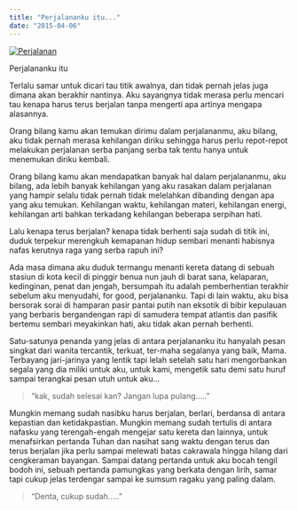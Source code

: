 ```yaml
---
title: "Perjalananku itu..."
date: "2015-04-06"
---
```


[![Perjalanan](images/2015-03-23-10-08-12.jpg)](https://bydnta.files.wordpress.com/2015/04/2015-03-23-10-08-12.jpg)

Perjalananku itu

Terlalu samar untuk dicari tau titik awalnya, dan tidak pernah jelas juga dimana akan berakhir nantinya. Aku sayangnya tidak merasa perlu mencari tau kenapa harus terus berjalan tanpa mengerti apa artinya mengapa alasannya.

Orang bilang kamu akan temukan dirimu dalam perjalananmu, aku bilang, aku tidak pernah merasa kehilangan diriku sehingga harus perlu repot-repot melakukan perjalanan serba panjang serba tak tentu hanya untuk menemukan diriku kembali.

Orang bilang kamu akan mendapatkan banyak hal dalam perjalananmu, aku bilang, ada lebih banyak kehilangan yang aku rasakan dalam perjalanan yang hampir selalu tidak pernah tidak melelahkan dibanding dengan apa yang aku temukan. Kehilangan waktu, kehilangan materi, kehilangan energi, kehilangan arti bahkan terkadang kehilangan beberapa serpihan hati.

Lalu kenapa terus berjalan? kenapa tidak berhenti saja sudah di titik ini, duduk terpekur merengkuh kemapanan hidup sembari menanti habisnya nafas kerutnya raga yang serba rapuh ini?

Ada masa dimana aku duduk termangu menanti kereta datang di sebuah stasiun di kota kecil di pinggir benua nun jauh di barat sana, kelaparan, kedinginan, penat dan jengah, bersumpah itu adalah pemberhentian terakhir sebelum aku menyudahi, for good, perjalananku. Tapi di lain waktu, aku bisa bersorak sorai di hamparan pasir pantai putih nan eksotik di bibir kepulauan yang berbaris bergandengan rapi di samudera tempat atlantis dan pasifik bertemu sembari meyakinkan hati, aku tidak akan pernah berhenti.

Satu-satunya penanda yang jelas di antara perjalananku itu hanyalah pesan singkat dari wanita tercantik, terkuat, ter-maha segalanya yang baik, Mama. Terbayang jari-jarinya yang lentik tapi lelah setelah satu hari mengorbankan segala yang dia miliki untuk aku, untuk kami, mengetik satu demi satu huruf sampai terangkai pesan utuh untuk aku...

> “kak, sudah selesai kan? Jangan lupa pulang.....”

Mungkin memang sudah nasibku harus berjalan, berlari, berdansa di antara kepastian dan ketidakpastian. Mungkin memang sudah tertulis di antara nafasku yang terengah-engah mengejar satu kereta dan lainnya, untuk menafsirkan pertanda Tuhan dan nasihat sang waktu dengan terus dan terus berjalan jika perlu sampai melewati batas cakrawala hingga hilang dari cengkeraman bayangan. Sampai datang pertanda untuk aku bocah tengil bodoh ini, sebuah pertanda pamungkas yang berkata dengan lirih, samar tapi cukup jelas terdengar sampai ke sumsum ragaku yang paling dalam.

> “Denta, cukup sudah.....”
